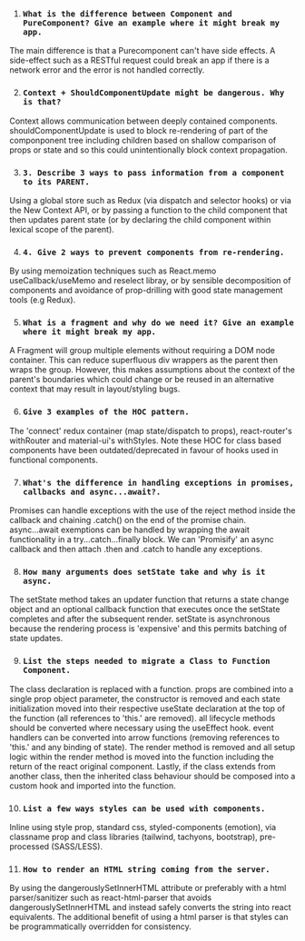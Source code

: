 
1. ### `What is the difference between Component and PureComponent? Give an example where it might break my app.`

The main difference is that a Purecomponent can't have side effects. A side-effect such as a RESTful request could break an app if there is a network error and the error is not handled correctly.

2. ### `Context + ShouldComponentUpdate might be dangerous. Why is that?`
 
Context allows communication between deeply contained components. shouldComponentUpdate is used to block re-rendering of part of the componponent tree including children based on shallow comparison of props or state and so this could unintentionally block context propagation.

3. ### `3. Describe 3 ways to pass information from a component to its PARENT.`

Using a global store such as Redux (via dispatch and selector hooks) or via the New Context API, or by passing a function to the child component that then updates parent state (or by declaring the child component within lexical scope of the parent).

4. ### `4. Give 2 ways to prevent components from re-rendering.`

By using memoization techniques such as React.memo useCallback/useMemo and reselect libray, or by sensible decomposition of components and avoidance of prop-drilling with good state management tools (e.g Redux).  

5. ### `What is a fragment and why do we need it? Give an example where it might break my app.`
A Fragment will group multiple elements without requiring a DOM node container. This can reduce superfluous div wrappers as the parent then wraps the group. However, this makes assumptions about the context of the parent's boundaries which could change or be reused in an alternative context that may result in layout/styling bugs.

6. ### `Give 3 examples of the HOC pattern.`
The 'connect' redux container (map state/dispatch to props), react-router's withRouter and material-ui's withStyles. Note these HOC for class based components have been outdated/deprecated in favour of hooks used in functional components.

7. ### `What's the difference in handling exceptions in promises, callbacks and async...await?.`
Promises can handle exceptions with the use of the reject method inside the callback and chaining .catch() on the end of the promise chain. async...await exemptions can be handled by wrapping the await functionality in a try...catch...finally block. We can 'Promisify' an async callback and then attach .then and .catch to handle any exceptions.

8. ### `How many arguments does setState take and why is it async.`
The setState method takes an updater function that returns a state change object and an optional callback function that executes once the setState completes and after the subsequent render. setState is asynchronous because the rendering process is 'expensive' and this permits batching of state updates.

9. ### `List the steps needed to migrate a Class to Function Component.`
The class declaration is replaced with a function. props are combined into a single prop object parameter, the constructor is removed and each state initialization moved into their respective useState declaration at the top of the function (all references to 'this.' are removed). all lifecycle methods should be converted where necessary using the useEffect hook. event handlers can be converted into arrow functions (removing references to 'this.' and any binding of state). The render method is removed and all setup logic within the render method is moved into the function including the return of the react original component. Lastly, if the class extends from another class, then the inherited class behaviour should be composed into a custom hook and imported into the function.

10. ### `List a few ways styles can be used with components.` 
Inline using style prop, standard css, styled-components (emotion), via classname prop and class libraries (tailwind, tachyons, bootstrap), pre-processed (SASS/LESS).

11. ### `How to render an HTML string coming from the server.`
By using the dangerouslySetInnerHTML attribute or preferably with a html parser/sanitizer such as react-html-parser that avoids dangerouslySetInnerHTML and instead safely converts the string into react equivalents. The additional benefit of using a html parser is that styles can be programmatically overridden for consistency.